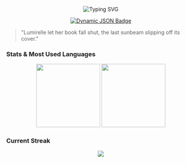 <p align="center">
  <img src="https://readme-typing-svg.demolab.com?font=Underdog&pause=1000&color=41b883&center=true&vCenter=true&random=false&width=435&lines=Pluck%20the%20day%2C%20don't%20let%20it%20pass%20away!" alt="Typing SVG" />
</p>

<p align="center">
  <a target="_blank" href="https://github.com/lumirelle">
    <img alt="Dynamic JSON Badge" src="https://img.shields.io/badge/dynamic/json?url=https%3A%2F%2Fapi.spencerwoo.com%2Fsubstats%2F%3Fsource%3Dgithub%26queryKey%3Dlumirelle&query=%24.data.totalSubs&suffix=%20followers&logo=github&label=GitHub">
  </a>
</p>

> "Lumirelle let her book fall shut, the last sunbeam slipping off its cover."

### Stats & Most Used Languages

<div align="center">
  <span>
    <img height="170px" src="https://github-readme-stats.vercel.app/api?username=lumirelle&theme=vue-dark" />
  </span>
  <span>
    <img height="170px" src="https://github-readme-stats.vercel.app/api/top-langs/?username=lumirelle&layout=compact&langs_count=8&theme=vue-dark" />
  </span>
</div>

### Current Streak

<div align="center">
  <img src="https://github-readme-streak-stats.herokuapp.com/?user=lumirelle&theme=vue-dark" />
</div>
